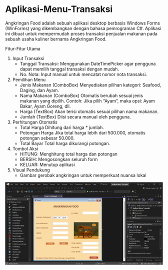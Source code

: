 # Aplikasi-Menu-Transaksi
Angkringan Food adalah sebuah aplikasi desktop berbasis Windows Forms (WinForms) yang dikembangkan dengan bahasa pemrograman C#. Aplikasi ini dibuat untuk mempermudah proses transaksi penjualan makanan pada sebuah usaha kuliner bernama Angkringan Food.

Fitur-Fitur Utama

1. Input Transaksi
   * Tanggal Transaksi:
     Menggunakan DateTimePicker agar pengguna dapat memilih tanggal transaksi dengan mudah.
   * No. Nota:
     Input manual untuk mencatat nomor nota transaksi.
2. Pemilihan Menu
   * Jenis Makanan (ComboBox)
     Menyediakan pilihan kategori: Seafood, Daging, dan Ayam.
   * Nama Makanan (ComboBox)
     Otomatis berubah sesuai jenis makanan yang dipilih.
     Contoh: Jika pilih “Ayam”, maka opsi: Ayam Bakar, Ayam Goreng, dll.
   * Harga (TextBox)
     Akan terisi otomatis sesuai pilihan nama makanan.
   * Jumlah (TextBox)
    Diisi secara manual oleh pengguna.
3. Perhitungan Otomatis
   * Total Harga
     Dihitung dari harga * jumlah.
   * Potongan Harga
     Jika total harga lebih dari 500.000, otomatis potongan sebesar 50.000.
   * Total Bayar
     Total harga dikurangi potongan.
4. Tombol Aksi
   * HITUNG: Menghitung total harga dan potongan
   * BERSIH: Mengosongkan seluruh form
   * KELUAR: Menutup aplikasi
5. Visual Pendukung
   * Gambar gerobak angkringan untuk memperkuat nuansa lokal
   
     
     
     



 ![image alt](https://github.com/Umiroziqoh/Aplikasi-Menu-Transaksi/blob/a1760f62d73bb44c9275eb63ad71de69b890a346/Cuplikan%20layar%202025-04-14%20080952.png)
